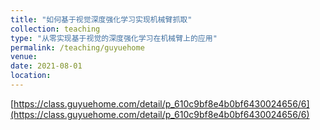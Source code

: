 ```yaml
---
title: "如何基于视觉深度强化学习实现机械臂抓取"
collection: teaching
type: "从零实现基于视觉的深度强化学习在机械臂上的应用"
permalink: /teaching/guyuehome
venue: 
date: 2021-08-01
location: 
---
```

[https://class.guyuehome.com/detail/p_610c9bf8e4b0bf6430024656/6](https://class.guyuehome.com/detail/p_610c9bf8e4b0bf6430024656/6)